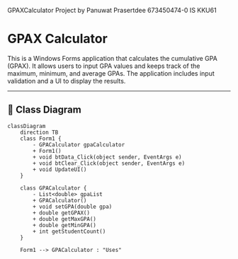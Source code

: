 GPAXCalculator Project by Panuwat Prasertdee 673450474-0 IS KKU61
 
 # GPAX Calculator

This is a Windows Forms application that calculates the cumulative GPA (GPAX). It allows users to input GPA values and keeps track of the maximum, minimum, and average GPAs. The application includes input validation and a UI to display the results.

---

## 📌 Class Diagram

```mermaid
classDiagram
    direction TB
    class Form1 {
        - GPACalculator gpaCalculator
        + Form1()
        + void btData_Click(object sender, EventArgs e)
        + void btClear_Click(object sender, EventArgs e)
        + void UpdateUI()
    }

    class GPACalculator {
        - List<double> gpaList
        + GPACalculator()
        + void setGPA(double gpa)
        + double getGPAX()
        + double getMaxGPA()
        + double getMinGPA()
        + int getStudentCount()
    }

    Form1 --> GPACalculator : "Uses"
